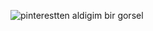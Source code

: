 ![pinterestten aldigim bir gorsel](https://i.pinimg.com/564x/d4/7f/3e/d47f3ed6c9b8d717f1d41fac0027ec21.jpg)
